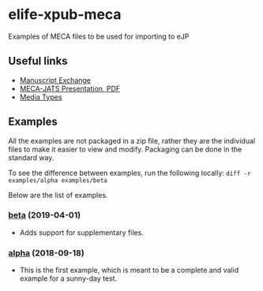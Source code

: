 # elife-xpub-meca

Examples of MECA files to be used for importing to eJP

## Useful links

* [Manuscript Exchange](https://www.manuscriptexchange.org/)
* [MECA-JATS Presentation, PDF](https://www.manuscriptexchange.org/wp-content/uploads/2018/06/MECA_JATS-Con_2018_for_distribution.pdf)
* [Media Types]( https://en.wikipedia.org/wiki/Media_type)

## Examples

All the examples are not packaged in a zip file, rather they are the individual files to make it easier to view and modify. Packaging can be done in the standard way.

To see the difference between examples, run the following locally: `diff -r examples/alpha examples/beta`

Below are the list of examples.

### [beta](https://github.com/elifesciences/elife-xpub-meca/tree/master/examples/beta) (2019-04-01)

- Adds support for supplementary files.

### [alpha](https://github.com/elifesciences/elife-xpub-meca/tree/master/examples/alpha) (2018-09-18)

- This is the first example, which is meant to be a complete and valid example for a sunny-day test.
